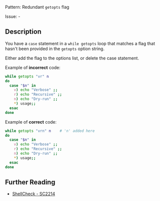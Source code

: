 Pattern: Redundant `getopts` flag

Issue: -

## Description

You have a `case` statement in a `while getopts` loop that matches a flag that hasn't been provided in the `getopts` option string.

Either add the flag to the options list, or delete the case statement.

Example of **incorrect** code:

```sh
while getopts "vr" n
do
  case "$n" in
    v) echo "Verbose" ;;
    r) echo "Recursive" ;;
    n) echo "Dry-run" ;;
    *) usage;;
  esac
done
```

Example of **correct** code:

```sh
while getopts "vrn" n    # 'n' added here
do
  case "$n" in
    v) echo "Verbose" ;;
    r) echo "Recursive" ;;
    n) echo "Dry-run" ;;
    *) usage;;
  esac
done
```

## Further Reading

* [ShellCheck - SC2214](https://github.com/koalaman/shellcheck/wiki/SC2214)

